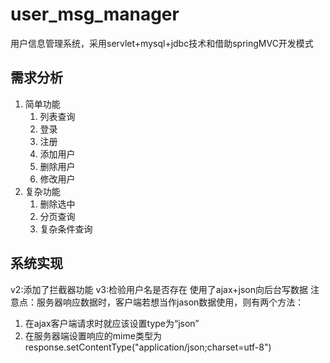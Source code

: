 # user_msg_manager
用户信息管理系统，采用servlet+mysql+jdbc技术和借助springMVC开发模式
## 需求分析
1. 简单功能
	1. 列表查询
	2. 登录
	3. 注册
	4. 添加用户
	5. 删除用户
	6. 修改用户
2. 复杂功能
	1. 删除选中
	2. 分页查询
	3. 复杂条件查询
## 系统实现

v2:添加了拦截器功能
v3:检验用户名是否存在
使用了ajax+json向后台写数据
注意点：服务器响应数据时，客户端若想当作jason数据使用，则有两个方法：
1. 在ajax客户端请求时就应该设置type为“json”
2. 在服务器端设置响应的mime类型为response.setContentType("application/json;charset=utf-8")
